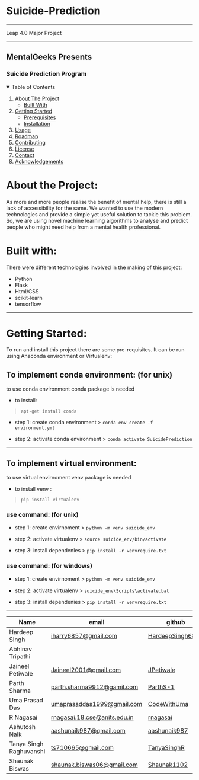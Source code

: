 # Suicide-Prediction
<hr> 
Leap 4.0 Major Project
<hr>

<h2>MentalGeeks Presents</h2>
<h3>Suicide Prediction Program</h3>
 <!-- TABLE OF CONTENTS -->
<details open="open">
  <summary>Table of Contents</summary>
  <ol>
    <li>
      <a href="#about-the-project">About The Project</a>
      <ul>
        <li><a href="#built-with">Built With</a></li>
      </ul>
    </li>
    <li>
      <a href="#getting-started">Getting Started</a>
      <ul>
        <li><a href="#prerequisites">Prerequisites</a></li>
        <li><a href="#installation">Installation</a></li>
      </ul>
    </li>
    <li><a href="#usage">Usage</a></li>
    <li><a href="#roadmap">Roadmap</a></li>
    <li><a href="#contributing">Contributing</a></li>
    <li><a href="#license">License</a></li>
    <li><a href="#contact">Contact</a></li>
    <li><a href="#acknowledgements">Acknowledgements</a></li>
  </ol>
</details>

# About the Project:
<p>As more and more people realise the benefit of mental help, there is still a lack of accessibility for the same. We wanted to use the modern technologies and provide a simple yet useful solution to tackle this problem. So, we are using novel machine learning algorithms to analyse and predict people who might need help from a mental health professional. </p>

# Built with:
<p>There were different technologies involved in the making of this project:</p>
<ul>
 <li>Python</li>
 <li>Flask</li>
 <li>Html/CSS</li>
 <li>scikit-learn</li>
 <li>tensorflow</li>
</ul>
<hr>

# Getting Started:
To run and install this project there are some pre-requisites. It can be run using Anaconda environment or Virtualenv:

## To implement conda environment: (for unix)

to use conda environment conda package is needed
- to install: 
>  ```apt-get install conda```

- step 1: create conda environment
       > ```conda env create -f environment.yml```
        
- step 2: activate conda environment
       > ```conda activate SuicidePrediction```
<hr>

## To implement virtual environment:
to use virtual envirnoment venv package is needed
- to install venv : 
>```pip install virtualenv```

### use command: (for unix)
- step 1: create envirnoment
        > ```python -m venv suicide_env```
        
- step 2: activate virtualenv
        > ```source suicide_env/bin/activate```
        
- step 3: install dependenies
        > ```pip install -r venvrequire.txt```

### use command: (for windows)
- step 1: create envirnoment
        > ```python -m venv suicide_env```
        
- step 2: activate virtualenv
        > ```suicide_env\Scripts\activate.bat```
        
- step 3: install dependenies
        > ```pip install -r venvrequire.txt```
<hr>






|Name|email|github|
--- | --- | ---
|Hardeep Singh|<iharry6857@gmail.com>|[HardeepSingh6857](https://github.com/HardeepSingh6857)|
|Abhinav Tripathi|||
|Jaineel Petiwale|<Jaineel2001@gmail.com>|[JPetiwale](https://github.com/JPetiwale)|
|Parth Sharma|<parth.sharma9912@gamil.com>|[ParthS-1](https://github.com/ParthS-1)|
|Uma Prasad Das|<umaprasaddas1999@gmail.com>|[CodeWithUma](https://github.com/CodeWithUma)|
|R Nagasai|<rnagasai.18.cse@anits.edu.in>|[rnagasai](https://github.com/rnagasai)|
|Ashutosh Naik|<aashunaik987@gmail.com>|[aashunaik987](https://github.com/aashunaik987)|
|Tanya Singh Raghuvanshi|<ts710665@gmail.com>|[TanyaSinghR](https://github.com/TanyaSinghR)|
|Shaunak Biswas|<shaunak.biswas06@gmail.com>|[Shaunak1102](https://github.com/Shaunak1102)|